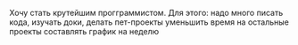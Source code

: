 Хочу стать крутейшим прогграммистом.
Для этого:
	надо много писать кода, 
	изучать доки, 
	делать пет-проекты
	уменьшить время на остальные проекты
	составлять график на неделю
	